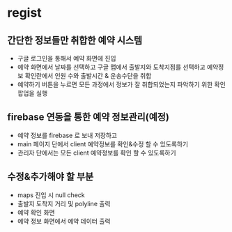 # regist

## 간단한 정보들만 취합한 예약 시스템

- 구글 로그인을 통해서 예약 화면에 진입
- 예약 화면에서 날짜를 선택하고 구글 맵에서 출발지와 도착지점를
  선택하고 예약정보 확인란에서 인원 수와 출발시간 & 운송수단을 취합
- 예약하기 버튼을 누르면 모든 과정에서 정보가 잘 취합되었는지
  파악하기 위한 확인 팝업을 실행

## firebase 연동을 통한 예약 정보관리(예정)

- 예약 정보를 firebase 로 보내 저장하고
- main 페이지 단에서 client 예약정보를 확인&수정 할 수 있도록하기
- 관리자 단에서는 모든 client 예약정보를 확인 할 수 있도록하기

## 수정&추가해야 할 부분

- maps 진입 시 null check
- 출발지 도착지 거리 및 polyline 출력
- 예약 확인 화면
- 예약 정보 화면에서 예약 데이터 출력
